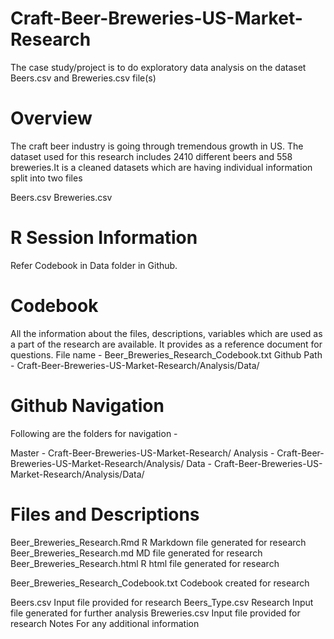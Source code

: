 # Craft-Beer-Breweries-US-Market-Research
The case study/project is to do exploratory data analysis on the dataset Beers.csv and Breweries.csv file(s) 

Overview
========
The craft beer industry is going through tremendous growth in US. The dataset used for this research includes 2410 different beers and 558 breweries.It is a cleaned datasets which are having individual information split into two files

Beers.csv
Breweries.csv

R Session Information
=====================
Refer Codebook in Data folder in Github.

Codebook
========
All the information about the files, descriptions, variables which are used as a part of the research are available.
It provides as a reference document for questions.
File name - Beer_Breweries_Research_Codebook.txt
Github Path - Craft-Beer-Breweries-US-Market-Research/Analysis/Data/

Github Navigation
=================

Following are the folders for navigation - 

Master  - Craft-Beer-Breweries-US-Market-Research/
Analysis  - Craft-Beer-Breweries-US-Market-Research/Analysis/
Data  - Craft-Beer-Breweries-US-Market-Research/Analysis/Data/

Files and Descriptions
======================
Beer_Breweries_Research.Rmd                   R Markdown file generated for research
Beer_Breweries_Research.md                    MD file generated for research
Beer_Breweries_Research.html                  R html file generated for research

Beer_Breweries_Research_Codebook.txt          Codebook created for research

Beers.csv                                     Input file provided for research
Beers_Type.csv                                Research Input file generated for further analysis
Breweries.csv                                 Input file provided for research
Notes                                         For any additional information
